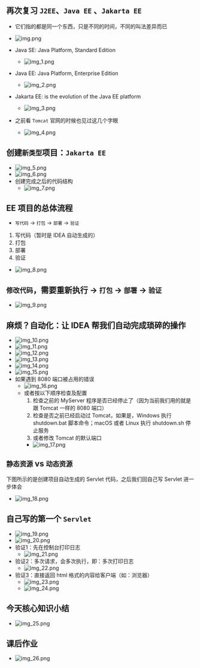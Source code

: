 ## 再次复习 `J2EE`、`Java EE` 、`Jakarta EE`
- 它们指的都是同一个东西，只是不同的时间，不同的叫法差异而已
- ![img.png](img.png)

- Java SE: Java Platform, Standard Edition
    - ![img_1.png](img_1.png)
- Java EE: Java Platform, Enterprise Edition
    - ![img_2.png](img_2.png)
- Jakarta EE: is the evolution of the Java EE platform
    - ![img_3.png](img_3.png)
- 之前看 `Tomcat` 官网的时候也见过这几个字眼
    - ![img_4.png](img_4.png)

## 创建`新类型`项目：`Jakarta EE`
- ![img_5.png](img_5.png)
- ![img_6.png](img_6.png)
- 创建完成之后的代码结构
    - ![img_7.png](img_7.png)

## EE 项目的总体流程
- `写代码` -> `打包`  -> `部署` -> `验证`
1. 写代码（暂时是 IDEA 自动生成的）
2. 打包
3. 部署
4. 验证
- ![img_8.png](img_8.png)

## `修改代码`，需要重新执行 -> `打包`  -> `部署` -> `验证`
- ![img_9.png](img_9.png)

## 麻烦？自动化：让 IDEA 帮我们自动完成琐碎的操作
- ![img_10.png](img_10.png)
- ![img_11.png](img_11.png)
- ![img_12.png](img_12.png)
- ![img_13.png](img_13.png)
- ![img_14.png](img_14.png)
- ![img_15.png](img_15.png)
- 如果遇到 8080 端口被占用的错误
    - ![img_16.png](img_16.png)
    - 或者按以下顺序检查及配置
        1. 检查之前的 MyServer 程序是否已经停止了（因为当前我们用的就是跟 Tomcat 一样的 8080 端口）
        2. 检查是否之前已经启动过 Tomcat，如果是，Windows 执行 shutdown.bat 脚本命令；macOS 或者 Linux 执行 shutdown.sh 停止服务
        3. 或者修改 Tomcat 的默认端口
        - ![img_17.png](img_17.png)

## `静态资源` vs `动态资源`
下图所示的是创建项目自动生成的 Servlet 代码，之后我们回自己写 Servlet 进一步体会
- ![img_18.png](img_18.png)

## 自己写的第一个 `Servlet`
- ![img_19.png](img_19.png)
- ![img_20.png](img_20.png)
- 验证1：先在控制台打印日志
    - ![img_21.png](img_21.png)
- 验证2：多次请求，会多次执行，即：多次打印日志
    - ![img_22.png](img_22.png)
- 验证3：直接返回 html 格式的内容给客户端（如：浏览器）
    - ![img_23.png](img_23.png)
    - ![img_24.png](img_24.png)

## 今天核心知识小结
- ![img_25.png](img_25.png)

## 课后作业
- ![img_26.png](img_26.png)